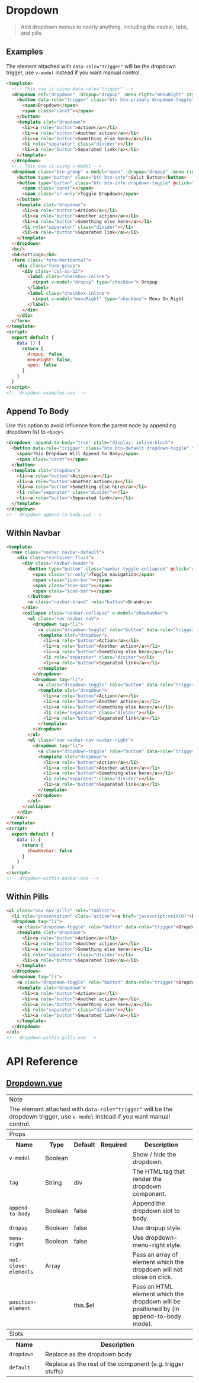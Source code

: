 # Dropdown

> Add dropdown menus to nearly anything, including the navbar, tabs, and pills.

## Examples

The element attached with `data-role="trigger"` will be the dropdown trigger, use `v-model` instead if you want manual control.

```html
<template>
  <!-- This one is using data-role="trigger" -->
  <dropdown ref="dropdown" :dropup="dropup" :menu-right="menuRight" style="display: inline-block">
    <button data-role="trigger" class="btn btn-primary dropdown-toggle" type="button">
      <span>Dropdown</span>
      <span class="caret"></span>
    </button>
    <template slot="dropdown">
      <li><a role="button">Action</a></li>
      <li><a role="button">Another action</a></li>
      <li><a role="button">Something else here</a></li>
      <li role="separator" class="divider"></li>
      <li><a role="button">Separated link</a></li>
    </template>
  </dropdown>
  <!-- This one is using v-model -->
  <dropdown class="btn-group" v-model="open" :dropup="dropup" :menu-right="menuRight" style="display: inline-block">
    <button type="button" class="btn btn-info">Split Button</button>
    <button type="button" class="btn btn-info dropdown-toggle" @click="open = !open">
      <span class="caret"></span>
      <span class="sr-only">Toggle Dropdown</span>
    </button>
    <template slot="dropdown">
      <li><a role="button">Action</a></li>
      <li><a role="button">Another action</a></li>
      <li><a role="button">Something else here</a></li>
      <li role="separator" class="divider"></li>
      <li><a role="button">Separated link</a></li>
    </template>
  </dropdown>
  <hr/>
  <h4>Settings</h4>
  <form class="form-horizontal">
    <div class="form-group">
      <div class="col-xs-12">
        <label class="checkbox-inline">
          <input v-model="dropup" type="checkbox"> Dropup
        </label>
        <label class="checkbox-inline">
          <input v-model="menuRight" type="checkbox"> Menu On Right
        </label>
      </div>
    </div>
  </form>
</template>
<script>
  export default {
    data () {
      return {
        dropup: false,
        menuRight: false,
        open: false
      }
    }
  }
</script>
<!-- dropdown-examples.vue -->
```

## Append To Body

Use this option to avoid influence from the parent node by appending dropdown list to `<body>`.

```html
<dropdown :append-to-body="true" style="display: inline-block">
  <button data-role="trigger" class="btn btn-default dropdown-toggle" type="button">
    <span>This Dropdown Will Append To Body</span>
    <span class="caret"></span>
  </button>
  <template slot="dropdown">
    <li><a role="button">Action</a></li>
    <li><a role="button">Another action</a></li>
    <li><a role="button">Something else here</a></li>
    <li role="separator" class="divider"></li>
    <li><a role="button">Separated link</a></li>
  </template>
</dropdown>
<!-- dropdown-append-to-body.vue -->
```

## Within Navbar

```html
<template>
  <nav class="navbar navbar-default">
    <div class="container-fluid">
      <div class="navbar-header">
        <button type="button" class="navbar-toggle collapsed" @click="showNavbar=!showNavbar">
          <span class="sr-only">Toggle navigation</span>
          <span class="icon-bar"></span>
          <span class="icon-bar"></span>
          <span class="icon-bar"></span>
        </button>
        <a class="navbar-brand" role="button">Brand</a>
      </div>
      <collapse class="navbar-collapse" v-model="showNavbar">
        <ul class="nav navbar-nav">
          <dropdown tag="li">
            <a class="dropdown-toggle" role="button" data-role="trigger">Dropdown 1<span class="caret"></span></a>
            <template slot="dropdown">
              <li><a role="button">Action</a></li>
              <li><a role="button">Another action</a></li>
              <li><a role="button">Something else here</a></li>
              <li role="separator" class="divider"></li>
              <li><a role="button">Separated link</a></li>
            </template>
          </dropdown>
          <dropdown tag="li">
            <a class="dropdown-toggle" role="button" data-role="trigger">Dropdown 2<span class="caret"></span></a>
            <template slot="dropdown">
              <li><a role="button">Action</a></li>
              <li><a role="button">Another action</a></li>
              <li><a role="button">Something else here</a></li>
              <li role="separator" class="divider"></li>
              <li><a role="button">Separated link</a></li>
            </template>
          </dropdown>
        </ul>
        <ul class="nav navbar-nav navbar-right">
          <dropdown tag="li">
            <a class="dropdown-toggle" role="button" data-role="trigger">Dropdown 3<span class="caret"></span></a>
            <template slot="dropdown">
              <li><a role="button">Action</a></li>
              <li><a role="button">Another action</a></li>
              <li><a role="button">Something else here</a></li>
              <li role="separator" class="divider"></li>
              <li><a role="button">Separated link</a></li>
            </template>
          </dropdown>
        </ul>
      </collapse>
    </div>
  </nav>
</template>
<script>
  export default {
    data () {
      return {
        showNavbar: false
      }
    }
  }
</script>
<!-- dropdown-within-navbar.vue -->
```

## Within Pills

```html
<ul class="nav nav-pills" role="tablist">
  <li role="presentation" class="active"><a href="javascript:void(0)">Regular link</a></li>
  <dropdown tag="li">
    <a class="dropdown-toggle" role="button" data-role="trigger">Dropdown<span class="caret"></span></a>
    <template slot="dropdown">
      <li><a role="button">Action</a></li>
      <li><a role="button">Another action</a></li>
      <li><a role="button">Something else here</a></li>
      <li role="separator" class="divider"></li>
      <li><a role="button">Separated link</a></li>
    </template>
  </dropdown>
  <dropdown tag="li">
    <a class="dropdown-toggle" role="button" data-role="trigger">Dropdown<span class="caret"></span></a>
    <template slot="dropdown">
      <li><a role="button">Action</a></li>
      <li><a role="button">Another action</a></li>
      <li><a role="button">Something else here</a></li>
      <li role="separator" class="divider"></li>
      <li><a role="button">Separated link</a></li>
    </template>
  </dropdown>
</ul>
<!-- dropdown-within-pills.vue -->
```

# API Reference

## [Dropdown.vue](https://github.com/wxsms/uiv/tree/master/src/components/dropdown/Dropdown.vue)

<div class="table-responsive">
  <table class="table table-bordered">
    <tbody>
    <tr>
      <td colspan="5"><span class="label label-default">Note</span></td>
    </tr>
    <tr>
      <td colspan="5">The element attached with <code>data-role="trigger"</code>
        will be the dropdown trigger, use <code>v-model</code> instead if you want manual control.
      </td>
    </tr>
    </tbody>
    <tbody>
    <tr>
      <td colspan="5"><span class="label label-default">Props</span></td>
    </tr>
    <tr>
      <th>Name</th>
      <th>Type</th>
      <th>Default</th>
      <th width="50px">Required</th>
      <th>Description</th>
    </tr>
    <tr>
      <td nowrap="nowrap"><code>v-model</code></td>
      <td>Boolean</td>
      <td></td>
      <td></td>
      <td>Show / hide the dropdown.</td>
    </tr>
    <tr>
      <td nowrap="nowrap"><code>tag</code></td>
      <td>String</td>
      <td>div</td>
      <td></td>
      <td>The HTML tag that render the dropdown component.</td>
    </tr>
    <tr>
      <td nowrap="nowrap"><code>append-to-body</code></td>
      <td>Boolean</td>
      <td>false</td>
      <td></td>
      <td>Append the dropdown slot to body.</td>
    </tr>
    <tr>
      <td nowrap="nowrap"><code>dropup</code></td>
      <td>Boolean</td>
      <td>false</td>
      <td></td>
      <td>Use dropup style.</td>
    </tr>
    <tr>
      <td nowrap="nowrap"><code>menu-right</code></td>
      <td>Boolean</td>
      <td>false</td>
      <td></td>
      <td>Use dropdown-menu-right style.</td>
    </tr>
    <tr>
      <td nowrap="nowrap"><code>not-close-elements</code></td>
      <td>Array</td>
      <td></td>
      <td></td>
      <td>Pass an array of element which the dropdown will not close on click.</td>
    </tr>
    <tr>
      <td nowrap="nowrap"><code>position-element</code></td>
      <td></td>
      <td>this.$el</td>
      <td></td>
      <td>Pass an HTML element which the dropdown will be positioned by (in append-to-body mode).
      </td>
    </tr>
    </tbody>
    <tbody>
    <tr>
      <td colspan="5"><span class="label label-default">Slots</span></td>
    </tr>
    <tr>
      <th>Name</th>
      <th colspan="4">Description</th>
    </tr>
    <tr>
      <td nowrap="nowrap"><code>dropdown</code></td>
      <td colspan="4">Replace as the dropdown body</td>
    </tr>
    <tr>
      <td nowrap="nowrap"><code>default</code></td>
      <td colspan="4">Replace as the rest of the component (e.g. trigger stuffs)</td>
    </tr>
    </tbody>
  </table>
</div>
